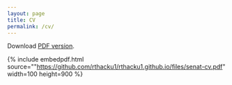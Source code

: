 ```yaml
---
layout: page
title: CV
permalink: /cv/
---
```


Download [PDF version](/files/senat-cv.pdf).

{% include embedpdf.html source=""https://github.com/rthacku1/rthacku1.github.io/files/senat-cv.pdf" width=100 height=900 %}
